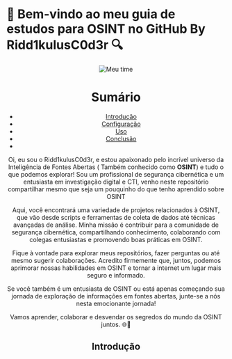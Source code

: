 #  🧠 Bem-vindo ao meu guia de estudos para OSINT no GitHub By Ridd1kulusC0d3r 🔍

<div align="center">
    <img width="tamanho da imagem" title="Meu time" src="![DwightSchruteGIF (2)](https://github.com/Ridd1kulusC0d3r/OSINT/assets/142614578/c7172b0d-5901-4666-92ca-869476f64473)"/>
<div>
  
# Sumário
* [Introdução](#introdução)
* [Configuração](#configuração)
* [Uso](#uso)
* [Conclusão](#conclusão)
* 


Oi, eu sou o Ridd1kulusC0d3r, e estou apaixonado pelo incrível universo da Inteligência de Fontes Abertas ( Também conhecido como __OSINT__) e tudo o que podemos explorar! Sou um profissional de segurança cibernética e um entusiasta em investigação digital e CTI, venho neste repositório compartilhar mesmo que seja um pouquinho do que tenho aprendido sobre OSINT

Aqui, você encontrará uma variedade de projetos relacionados à OSINT, que vão desde scripts e ferramentas de coleta de dados até técnicas avançadas de análise. Minha missão é contribuir para a comunidade de segurança cibernética, compartilhando conhecimento, colaborando com colegas entusiastas e promovendo boas práticas em OSINT.

Fique à vontade para explorar meus repositórios, fazer perguntas ou até mesmo sugerir colaborações. Acredito firmemente que, juntos, podemos aprimorar nossas habilidades em OSINT e tornar a internet um lugar mais seguro e informado.

Se você também é um entusiasta de OSINT ou está apenas começando sua jornada de exploração de informações em fontes abertas, junte-se a nós nesta emocionante jornada!

Vamos aprender, colaborar e desvendar os segredos do mundo da OSINT juntos. 🌐🧐






































## Introdução 

